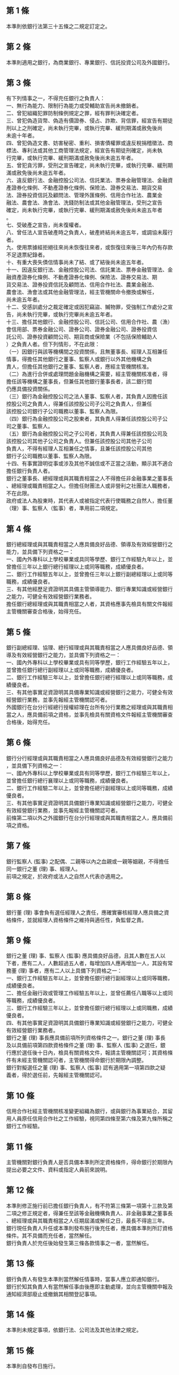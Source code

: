第 1 條
-------
本準則依銀行法第三十五條之二規定訂定之。

第 2 條
-------
本準則適用之銀行，為商業銀行、專業銀行、信託投資公司及外國銀行。

第 3 條
-------
有下列情事之一，不得充任銀行之負責人：  
一、無行為能力、限制行為能力或受輔助宣告尚未撤銷者。  
二、曾犯組織犯罪防制條例規定之罪，經有罪判決確定者。  
三、曾犯偽造貨幣、偽造有價證券、侵占、詐欺、背信罪，經宣告有期徒  
    刑以上之刑確定，尚未執行完畢，或執行完畢、緩刑期滿或赦免後尚  
    未逾十年者。  
四、曾犯偽造文書、妨害秘密、重利、損害債權罪或違反稅捐稽徵法、商  
    標法、專利法或其他工商管理法規定，經宣告有期徒刑確定，尚未執  
    行完畢，或執行完畢、緩刑期滿或赦免後尚未逾五年者。  
五、曾犯貪污罪，受刑之宣告確定，尚未執行完畢，或執行完畢、緩刑期  
    滿或赦免後尚未逾五年者。  
六、違反銀行法、金融控股公司法、信託業法、票券金融管理法、金融資  
    產證券化條例、不動產證券化條例、保險法、證券交易法、期貨交易  
    法、證券投資信託及顧問法、管理外匯條例、信用合作社法、農業金  
    融法、農會法、漁會法、洗錢防制法或其他金融管理法，受刑之宣告  
    確定，尚未執行完畢，或執行完畢、緩刑期滿或赦免後尚未逾五年者  
    。  
七、受破產之宣告，尚未復權者。  
八、曾任法人宣告破產時之負責人，破產終結尚未逾五年，或調協未履行  
    者。  
九、使用票據經拒絕往來尚未恢復往來者，或恢復往來後三年內仍有存款  
    不足退票紀錄者。  
十、有重大喪失債信情事尚未了結、或了結後尚未逾五年者。  
十一、因違反銀行法、金融控股公司法、信託業法、票券金融管理法、金  
      融資產證券化條例、不動產證券化條例、保險法、證券交易法、期  
      貨交易法、證券投資信託及顧問法、信用合作社法、農業金融法、  
      農會法、漁會法或其他金融管理法，經主管機關命令撤換或解任，  
      尚未逾五年者。  
十二、受感訓處分之裁定確定或因犯竊盜、贓物罪，受強制工作處分之宣  
      告，尚未執行完畢，或執行完畢尚未逾五年者。  
十三、擔任其他銀行、金融控股公司、信託公司、信用合作社、農（漁）  
      會信用部、票券金融公司、證券公司、證券金融公司、證券投資信  
      託公司、證券投資顧問公司、期貨商或保險業（不包括保險輔助人  
      ）之負責人者。但下列情形，不在此限：  
  （一）因銀行與該等機構間之投資關係，且無董事長、經理人互相兼任  
        情事，得擔任其他銀行之董事、監察人或銀行以外其他機構之負  
        責人，但擔任其他銀行之董事、監察人者，應經主管機關核准。  
  （二）為進行合併或處理問題金融機構之需要，經主管機關核准者，得  
        擔任該等機構之董事長，但兼任其他銀行董事長者，該二銀行間  
        仍應具備投資關係。  
  （三）銀行為金融控股公司之法人董事、監察人者，其負責人因擔任該  
        控股公司之負責人，得兼任該控股公司子公司之負責人，但兼任  
        該控股公司銀行子公司職務以董事、監察人為限。  
  （四）銀行為金融控股公司之股東者，其負責人得兼任該控股公司子公  
        司之董事、監察人。  
  （五）銀行為金融控股公司之子公司者，其負責人得兼任該控股公司及  
        該控股公司其他子公司之負責人。但兼任該控股公司其他子公司  
        負責人，不得有經理人互相兼任之情事，且兼任該控股公司其他  
        銀行子公司職務以董事、監察人為限。  
十四、有事實證明從事或涉及其他不誠信或不正當之活動，顯示其不適合  
      擔任銀行負責人者。  
銀行之董事長、總經理或與其職責相當之人不得擔任非金融事業之董事長  
、總經理或職責相當之人。但擔任財團法人或非營利之社團法人職務者，  
不在此限。  
政府或法人為股東時，其代表人或被指定代表行使職務之自然人，擔任董  
（理）事、監察人（監事）者，準用前二項規定。

第 4 條
-------
銀行總經理或與其職責相當之人應具備良好品德、領導及有效經營銀行之  
能力，並具備下列資格之一：  
一、國內外專科以上學校畢業或具同等學歷、銀行工作經驗九年以上，並  
    曾擔任三年以上銀行總行經理以上或同等職務，成績優良者。  
二、銀行工作經驗五年以上，並曾擔任三年以上銀行副總經理以上或同等  
    職務，成績優良者。  
三、有其他經歷足資證明其具備主管領導能力、銀行專業知識或經營銀行  
    之能力，可健全有效經營銀行業務者。  
擔任銀行總經理或與其職責相當之人者，其資格應事先檢具有關文件報經  
主管機關審查合格後，始得充任。

第 5 條
-------
銀行副總經理、協理、總行經理或與其職責相當之人應具備良好品德、領  
導及有效經營銀行之能力，並具備下列資格之一：  
一、國內外專科以上學校畢業或具有同等學歷，銀行工作經驗五年以上，  
    並曾擔任銀行總行副經理以上或同等職務，成績優良者。  
二、銀行工作經驗三年以上，並曾擔任銀行總行經理以上或同等職務，成  
    績優良者。  
三、有其他事實足資證明其具備專業知識或經營銀行之能力，可健全有效  
    經營銀行業務，並事先報經主管機關認可者。  
外國銀行在台分行經總行授權綜理在台所有分行業務之經理或與其職責相  
當之人，應具備前項之資格，並事先檢具有關資格文件報經主管機關審查  
合格後，始得充任。

第 6 條
-------
銀行分行經理或與其職責相當之人應具備良好品德及有效經營銀行之能力  
，並具備下列資格之一：  
一、國內外專科以上學校畢業或具有同等學歷，銀行工作經驗三年以上，  
    並曾擔任銀行總行襄理以上或同等職務，成績優良者。  
二、銀行工作經驗二年以上，並曾擔任總行副經理以上或同等職務，成績  
    優良者。  
三、有其他事實足資證明其具備銀行專業知識或經營銀行之能力，可健全  
    有效經營銀行業務，並事先報經主管機關認可者。  
前條第二項以外之外國銀行在台分行經理或與其職責相當之人，應具備前  
項之資格。

第 7 條
-------
銀行監察人 (監事) 之配偶、二親等以內之血親或一親等姻親，不得擔任  
同一銀行之董 (理) 事、經理人。  
前項之規定，於政府或法人之自然人代表亦適用之。

第 8 條
-------
銀行董 (理) 事會負有選任經理人之責任，應確實審核經理人應具備之資  
格條件，並就經理人資格條件之維持與適任性，負監督之責。

第 9 條
-------
銀行之董 (理) 事、監察人 (監事) 應具備良好品德，且其人數在五人以  
下者，應有二人，人數超過五人者，每增加四人應再增加一人，其設有常  
務董 (理) 事者，應有二人以上具備下列資格之一：  
一、銀行工作經驗五年以上，並曾擔任銀行總行副經理以上或同等職務，  
    成績優良者。  
二、擔任金融行政或管理工作經驗五年以上，並曾任薦任八職等以上或同  
    等職務，成績優良者。  
三、銀行工作經驗三年以上，並曾擔任銀行總行經理以上或同職務，成績  
    優良者。  
四、有其他事實足資證明其具備銀行專業知識或經營銀行之能力，可健全  
    有效經營銀行業務者。  
銀行之董 (理) 事長應具備前項所列資格條件之一。銀行之董 (理) 事長  
及以具備前項第四款資格條件之董 (理) 事、監察人 (監事) 之選任，銀  
行應於選任後十日內，檢具有關資格文件，報請主管機關認可；其資格條  
件有未經主管機關認可者，主管機關得命銀行於期限內調整。  
銀行對擬選任之董 (理) 事、監察人 (監事) 認有適用第一項第四款之疑  
義者，得於選任前，先報經主管機關認可。

第 10 條
--------
信用合作社經主管機關核准變更組織為銀行，或與銀行為事業結合，其留  
用人員原任信用合作社之工作經驗，視同第四條至第六條及第九條所稱之  
銀行工作經驗。

第 11 條
--------
主管機關對銀行負責人是否具備本準則所定資格條件，得命銀行於期限內  
提出必要之文件、資料或指定人員前來說明。

第 12 條
--------
本準則修正施行前已擔任銀行負責人，有不符第三條第一項第十三款及第  
二項之修正規定者，得兼任至該等金融機構負責人、非金融事業之董事長  
、總經理或與其職責相當之人任期屆滿或解任之日，最長不得逾三年。  
銀行現任負責人升任或本準則發布施行後充任者，應具備本準則所訂資格  
條件。其不具備而充任者，當然解任。  
銀行負責人於充任後始發生第三條各款情事之一者，當然解任。

第 13 條
--------
銀行負責人有發生本準則當然解任情事時，當事人應立即通知銀行。  
銀行於知其負責人有當然解任事由後應即主動處理，並向主管機關申報及  
通知經濟部廢止或撤銷其相關登記事項。

第 14 條
--------
本準則未規定事項，依銀行法、公司法及其他法律之規定。

第 15 條
--------
本準則自發布日施行。

